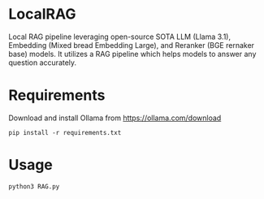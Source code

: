 # LocalRAG
Local RAG pipeline leveraging open-source SOTA LLM (Llama 3.1), Embedding (Mixed bread Embedding Large), and Reranker (BGE rernaker base) models. It utilizes a RAG pipeline which helps models to answer any question accurately.

# Requirements

Download and install Ollama from https://ollama.com/download

```
pip install -r requirements.txt
```

# Usage

```
python3 RAG.py
```

